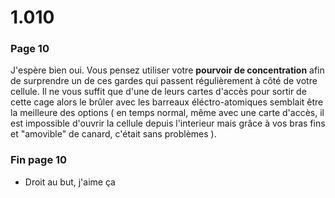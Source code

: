 # 1.010

### Page 10

J'espère bien oui. Vous pensez utiliser votre **pourvoir de concentration** afin de surprendre un de ces gardes qui passent régulièrement à côté de votre cellule. Il ne vous suffit que d'une de leurs cartes d'accès pour sortir de cette cage alors le brûler avec les barreaux éléctro-atomiques semblait être la meilleure des options \( en temps normal, même avec une carte d'accès, il est impossible d'ouvrir la cellule depuis l'interieur mais grâce à vos bras fins et "amovible" de canard, c'était sans problèmes \).

### Fin page 10

* Droit au but, j'aime ça 



